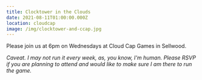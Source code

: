 ```yaml
---
title: Clocktower in the Clouds
date: 2021-08-11T01:00:00.000Z
location: cloudcap
image: /img/clocktower-and-ccap.jpg
---
```

Please join us at 6pm on Wednesdays at Cloud Cap Games in Sellwood.

*Caveat. I may not run it every week, as, you know, I'm human. Please RSVP if you are planning to attend and would like to make sure I am there to run the game.*